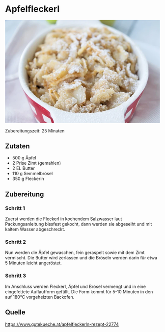 # Apfelfleckerl

![Apfelfleckerl](../img/apfelfleckerln___webp_620_413.webp)

Zubereitungszeit: 25 Minuten

## Zutaten
- 500 g Äpfel
- 2 Prise Zimt (gemahlen)
- 2 EL Butter
- 110 g Semmelbrösel
- 350 g Fleckerln

## Zubereitung
### Schritt 1
Zuerst werden die Fleckerl in kochendem Salzwasser laut Packungsanleitung bissfest gekocht, dann werden sie abgeseiht und mit kaltem Wasser abgeschreckt.

### Schritt 2
Nun werden die Äpfel gewaschen, fein geraspelt sowie mit dem Zimt vermischt. Die Butter wird zerlassen und die Bröseln werden darin für etwa 5 Minuten leicht angeröstet.

### Schritt 3
Im Anschluss werden Fleckerl, Äpfel und Brösel vermengt und in eine eingefettete Auflaufform gefüllt. Die Form kommt für 5-10 Minuten in den auf 180°C vorgeheizten Backofen.


## Quelle
https://www.gutekueche.at/apfelfleckerln-rezept-22774